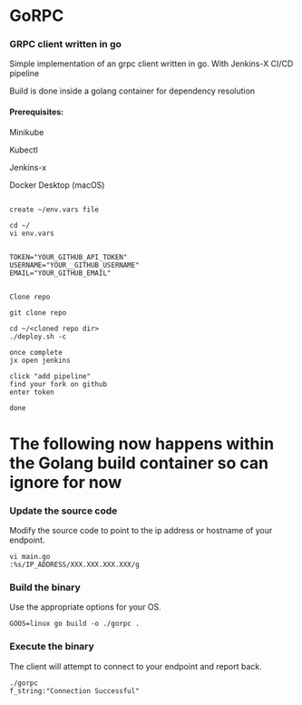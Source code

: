 # GoRPC

### GRPC client written in go

Simple implementation of an grpc client written in go.
With Jenkins-X CI/CD pipeline

Build is done inside a golang container for dependency resolution

#### Prerequisites:

Minikube

Kubectl

Jenkins-x

Docker Desktop (macOS)
```

create ~/env.vars file

cd ~/
vi env.vars


TOKEN="YOUR_GITHUB_API_TOKEN"
USERNAME="YOUR__GITHUB_USERNAME"
EMAIL="YOUR_GITHUB_EMAIL"


Clone repo

git clone repo

cd ~/<cloned repo dir>
./deploy.sh -c

once complete
jx open jenkins

click "add pipeline"
find your fork on github
enter token

done

```



# The following now happens within the Golang build container so can ignore for now

### Update the source code

Modify the source code to point to the ip address or hostname of your endpoint. 
```
vi main.go
:%s/IP_ADDRESS/XXX.XXX.XXX.XXX/g
```

### Build the binary
Use the appropriate options for your OS.
```
GOOS=linux go build -o ./gorpc .
```

### Execute the binary
The client will attempt to connect to your endpoint and report back.
```
./gorpc 
f_string:"Connection Successful" 

```
